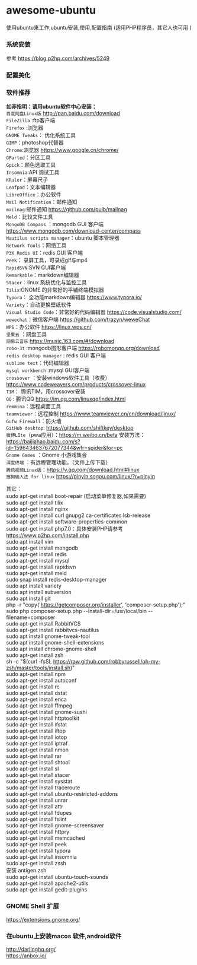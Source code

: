 # awesome-ubuntu
使用ubuntu来工作,ubuntu安装,使用,配置指南 (适用PHP程序员，其它人也可用 )

###  系统安装
参考  https://blog.p2hp.com/archives/5249  
###  配置美化

###  软件推荐
**如非指明：请用ubuntu软件中心安装：**  
`百度网盘Linux版`   http://pan.baidu.com/download   
`FileZilla` :ftp客户端  
`Firefox` :浏览器  
`GNOME Tweaks`： 优化系统工具  
`GIMP`：photoshop代替器  
`Chrome`:浏览器  https://www.google.cn/chrome/  
`GParted`：分区工具  
`Gpick`：颜色选取工具  
`Insomnia`:API 调试工具  
`KRuler`：屏幕尺子  
`Leafpad`：文本编辑器  
`LibreOffice`：办公软件  
`Mail Notification`：邮件通知  
`mailnag`:邮件通知 https://github.com/pulb/mailnag  
`Meld`：比较文件工具  
`MongoDB Compass` ：mongodb GUI 客户端  https://www.mongodb.com/download-center/compass  
`Nautilus scripts manager`：ubuntu 脚本管理器  
`Network Tools`：网络工具  
`P3X Redis UI`：redis GUI 客户端  
`Peek`： 录屏工具，可录成gif与mp4  
`RapidSVN`:SVN GUI客户端  
`Remarkable`：markdown编辑器  
`Stacer`：linux 系统优化与监控工具  
`Tilix`:GNOME 的非常好的平铺终端模拟器  
`Typora`：  全功能markdown编辑器  https://www.typora.io/  
`Variety`：自动更换壁纸软件  
`Visual Studio Code`：非常好的代码编辑器  https://code.visualstudio.com/  
`wewechat`：微信客户端   https://github.com/trazyn/weweChat  
`WPS`：办公软件  https://linux.wps.cn/  
`坚果云` ：网盘工具  
`网易云音乐` https://music.163.com/#/download  
`robo-3t` :mongodb图形客户端  https://robomongo.org/download  
`redis desktop manager`  : redis GUI 客户端  
`sublime text`：代码编辑器  
`mysql workbench` :mysql GUI客户端  
`crossover` ：安装windows软件工具（收费）  https://www.codeweavers.com/products/crossover-linux  
`TIM`： 腾讯TIM，用crossover安装  
`QQ` : 腾讯QQ https://im.qq.com/linuxqq/index.html  
`remmina`：远程桌面工具  
`teamviewer`：远程控制  https://www.teamviewer.cn/cn/download/linux/  
`Gufw Firewall`：防火墙  
`GitHub desktop`: https://github.com/shiftkey/desktop  
`微博LIte`（pwa应用）：https://m.weibo.cn/beta 安装方法：https://baijiahao.baidu.com/s?id=1596434637672077344&wfr=spider&for=pc   
`Gnome Games` ：Gnome 小游戏集合  
`深度终端` ：有远程管理功能。（文件上传下载）  
`腾讯视频Linux版`：https://v.qq.com/download.html#linux  
`搜狗输入法 for linux` https://pinyin.sogou.com/linux/?r=pinyin  


其它：  
sudo apt-get install boot-repair  (启动菜单修复器,如果需要)  
sudo apt-get install tilix  
sudo apt-get install nginx  
sudo apt-get install curl gnupg2 ca-certificates lsb-release  
sudo apt-get install software-properties-common  
sudo apt-get install php7.0：具体安装PHP请参考 https://www.p2hp.com/install.php    
sudo apt install vim  
sudo apt-get install mongodb  
sudo apt-get install redis  
sudo apt-get install mysql  
sudo apt-get install rapidsvn  
sudo apt-get install meld   
sudo snap install redis-desktop-manager  
sudo apt install variety  
sudo apt install subversion  
sudo apt install git  
php -r "copy('https://getcomposer.org/installer', 'composer-setup.php');"     
sudo php composer-setup.php --install-dir=/usr/local/bin --filename=composer  
sudo apt-get install RabbitVCS  
sudo apt-get install rabbitvcs-nautilus  
sudo apt install gnome-tweak-tool  
sudo apt install gnome-shell-extensions  
sudo apt install chrome-gnome-shell  
sudo apt-get install zsh  
sh -c "$(curl -fsSL https://raw.github.com/robbyrussell/oh-my-zsh/master/tools/install.sh)"  
sudo apt-get install npm  
sudo apt-get install autoconf  
sudo apt-get install rc  
sudo apt-get install dstat  
sudo apt-get install enca  
sudo apt-get install ffmpeg  
sudo apt-get install gnome-sushi  
sudo apt-get install httptoolkit  
sudo apt-get install ifstat  
sudo apt-get install iftop  
sudo apt-get install iotop  
sudo apt-get install iptraf  
sudo apt-get install nmon  
sudo apt-get install rar  
sudo apt-get install shtool  
sudo apt-get install sl  
sudo apt-get install stacer   
sudo apt-get install sysstat  
sudo apt-get install traceroute  
sudo apt-get install ubuntu-restricted-addons  
sudo apt-get install unrar  
sudo apt-get install attr  
sudo apt-get install fdupes  
sudo apt-get install fslint  
sudo apt-get install gnome-screensaver  
sudo apt-get install httpry  
sudo apt-get install memcached  
sudo apt-get install peek  
sudo apt-get install typora  
sudo apt-get install insomnia  
sudo apt-get install zssh  
安装 antigen.zsh   
sudo apt-get install ubuntu-touch-sounds  
sudo apt-get install apache2-utils  
sudo apt-get install gedit-plugins   

### GNOME Shell 扩展  
https://extensions.gnome.org/  

### 在ubuntu上安装macos 软件,android软件 
http://darlinghq.org/  
https://anbox.io/  

